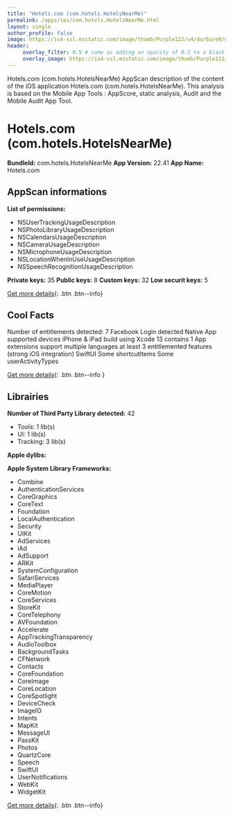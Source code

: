 ```yaml
---
title: "Hotels.com (com.hotels.HotelsNearMe)"
permalink: /apps/ios/com.hotels.HotelsNearMe.html
layout: single
author_profile: false
image: https://is4-ssl.mzstatic.com/image/thumb/Purple122/v4/da/6a/e0/da6ae089-4be9-e026-d8bc-debf90b403cb/AppIcon-1x_U007emarketing-0-7-0-85-220.png/512x512bb.jpg
header: 
     overlay_filter: 0.5 # same as adding an opacity of 0.5 to a black background
     overlay_image: https://is4-ssl.mzstatic.com/image/thumb/Purple122/v4/da/6a/e0/da6ae089-4be9-e026-d8bc-debf90b403cb/AppIcon-1x_U007emarketing-0-7-0-85-220.png/512x512bb.jpg
---
```

Hotels.com (com.hotels.HotelsNearMe) AppScan description of the content of the iOS application Hotels.com (com.hotels.HotelsNearMe). This analysis is based on the Mobile App Tools : AppScore, static analysis, Audit and the Mobile Audit App Tool.

# Hotels.com (com.hotels.HotelsNearMe)

**BundleId:** com.hotels.HotelsNearMe
**App Version:** 22.41
**App Name:** Hotels.com


## AppScan informations 

**List of permissions:** 
- NSUserTrackingUsageDescription
- NSPhotoLibraryUsageDescription
- NSCalendarsUsageDescription
- NSCameraUsageDescription
- NSMicrophoneUsageDescription
- NSLocationWhenInUseUsageDescription
- NSSpeechRecognitionUsageDescription
  
  
**Private keys:** 35
**Public keys:** 8
**Custom keys:** 32
**Low securit keys:** 5
  
[Get more details](/pricing.html){: .btn .btn--info}

## Cool Facts

Number of entitlements detected: 7
Facebook Login detected
Native App
supported devices iPhone & iPad
build using Xcode 13
contains 1 App extensions
support multiple languages
at least 3 entitlemented features (strong iOS integration)
SwiftUI
Some shortcutItems 
Some userActivityTypes
  
[Get more details](/pricing.html){: .btn .btn--info }

## Librairies 
**Number of Third Party Library detected:** 42
- Tools: 1 lib(s)
- UI: 1 lib(s)
- Tracking: 3 lib(s)


**Apple dylibs:**


**Apple System Library Frameworks:**
- Combine
- AuthenticationServices
- CoreGraphics
- CoreText
- Foundation
- LocalAuthentication
- Security
- UIKit
- AdServices
- iAd
- AdSupport
- ARKit
- SystemConfiguration
- SafariServices
- MediaPlayer
- CoreMotion
- CoreServices
- StoreKit
- CoreTelephony
- AVFoundation
- Accelerate
- AppTrackingTransparency
- AudioToolbox
- BackgroundTasks
- CFNetwork
- Contacts
- CoreFoundation
- CoreImage
- CoreLocation
- CoreSpotlight
- DeviceCheck
- ImageIO
- Intents
- MapKit
- MessageUI
- PassKit
- Photos
- QuartzCore
- Speech
- SwiftUI
- UserNotifications
- WebKit
- WidgetKit


  
[Get more details](/pricing.html){: .btn .btn--info}

